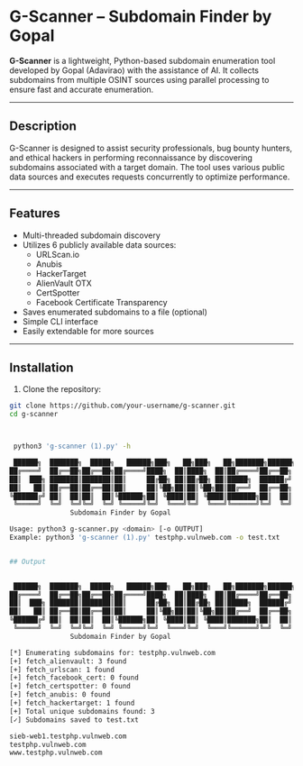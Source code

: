 # G-Scanner – Subdomain Finder by Gopal

**G-Scanner** is a lightweight, Python-based subdomain enumeration tool developed by Gopal (Adavirao) with the assistance of AI. It collects subdomains from multiple OSINT sources using parallel processing to ensure fast and accurate enumeration.

---

## Description

G-Scanner is designed to assist security professionals, bug bounty hunters, and ethical hackers in performing reconnaissance by discovering subdomains associated with a target domain. The tool uses various public data sources and executes requests concurrently to optimize performance.

---

## Features

- Multi-threaded subdomain discovery
- Utilizes 6 publicly available data sources:
  - URLScan.io
  - Anubis
  - HackerTarget
  - AlienVault OTX
  - CertSpotter
  - Facebook Certificate Transparency
- Saves enumerated subdomains to a file (optional)
- Simple CLI interface
- Easily extendable for more sources

---

## Installation

1. Clone the repository:

```bash
git clone https://github.com/your-username/g-scanner.git
cd g-scanner



 python3 'g-scanner (1).py' -h

 ██████╗  ███████╗  █████╗   ██████╗███╗   ██╗███╗   ██╗███████╗██████╗
██╔════╝  ██╔══██╗██╔══██╗██╔════╝████╗  ██║████╗  ██║██╔════╝██╔══██╗
██║  ███╗ ███████║███████║██║     ██╔██╗ ██║██╔██╗ ██║█████╗  ██████╔╝
██║   ██║ ██╔══██║██╔══██║██║     ██║╚██╗██║██║╚██╗██║██╔══╝  ██╔══██╗
╚██████╔╝ ██║  ██║██║  ██║╚██████╗██║ ╚████║██║ ╚████║███████╗██║  ██║
 ╚═════╝  ╚═╝  ╚═╝╚═╝  ╚═╝ ╚═════╝╚═╝  ╚═══╝╚═╝  ╚═══╝╚══════╝╚═╝  ╚═╝
               Subdomain Finder by Gopal

Usage: python3 g-scanner.py <domain> [-o OUTPUT]
Example: python3 'g-scanner (1).py' testphp.vulnweb.com -o test.txt


## Output

 
 ██████╗  ███████╗  █████╗   ██████╗███╗   ██╗███╗   ██╗███████╗██████╗
██╔════╝  ██╔══██╗██╔══██╗██╔════╝████╗  ██║████╗  ██║██╔════╝██╔══██╗
██║  ███╗ ███████║███████║██║     ██╔██╗ ██║██╔██╗ ██║█████╗  ██████╔╝
██║   ██║ ██╔══██║██╔══██║██║     ██║╚██╗██║██║╚██╗██║██╔══╝  ██╔══██╗
╚██████╔╝ ██║  ██║██║  ██║╚██████╗██║ ╚████║██║ ╚████║███████╗██║  ██║
 ╚═════╝  ╚═╝  ╚═╝╚═╝  ╚═╝ ╚═════╝╚═╝  ╚═══╝╚═╝  ╚═══╝╚══════╝╚═╝  ╚═╝
               Subdomain Finder by Gopal

[*] Enumerating subdomains for: testphp.vulnweb.com
[+] fetch_alienvault: 3 found
[+] fetch_urlscan: 1 found
[+] fetch_facebook_cert: 0 found
[+] fetch_certspotter: 0 found
[+] fetch_anubis: 0 found
[+] fetch_hackertarget: 1 found
[+] Total unique subdomains found: 3
[✓] Subdomains saved to test.txt

sieb-web1.testphp.vulnweb.com
testphp.vulnweb.com
www.testphp.vulnweb.com
